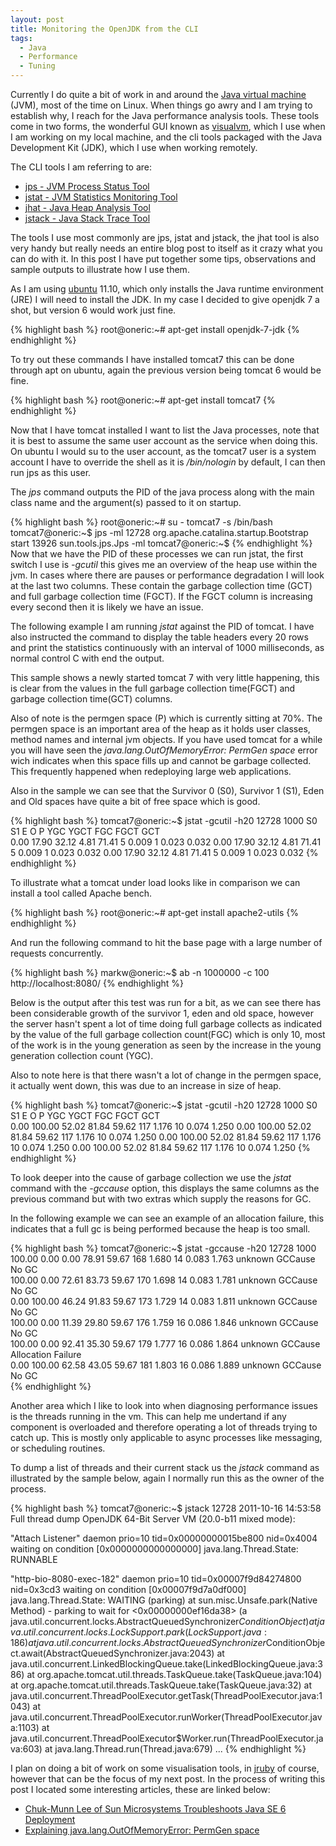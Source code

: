 ```yaml
---
layout: post
title: Monitoring the OpenJDK from the CLI
tags: 
  - Java
  - Performance
  - Tuning
---
```


Currently I do quite a bit of work in and around the [Java virtual machine](http://openjdk.java.net/) \(JVM), most of the time on Linux. When things go awry and I am trying to establish why, I reach for the Java performance analysis tools. These tools come in two forms, the wonderful GUI known as [visualvm](http://visualvm.java.net/), which I use when I am working on my local machine, and the cli tools packaged with the Java Development Kit (JDK), which I use when working remotely.


The CLI tools I am referring to are:

* [jps - JVM Process Status Tool](http://download.oracle.com/javase/6/docs/technotes/tools/share/jps.html)
* [jstat - JVM Statistics Monitoring Tool](http://download.oracle.com/javase/6/docs/technotes/tools/share/jstat.html)
* [jhat - Java Heap Analysis Tool](http://download.oracle.com/javase/6/docs/technotes/tools/share/jhat.html)
* [jstack - Java Stack Trace Tool](http://download.oracle.com/javase/6/docs/technotes/tools/share/jstack.html)

The tools I use most commonly are jps, jstat and jstack, the jhat tool is also very handy but really needs an entire blog post to itself as it crazy what you can do with it. In this post I have put together some tips, observations and sample outputs to illustrate how I use them.

As I am using [ubuntu](http://www.ubuntu.com/) 11.10, which only installs the Java runtime environment (JRE) I will need to install the JDK. In my case I decided to give openjdk 7 a shot, but version 6 would work just fine.

{% highlight bash %}
root@oneric:~# apt-get install openjdk-7-jdk
{% endhighlight %}

To try out these commands I have installed tomcat7 this can be done through apt on ubuntu, again the previous version being tomcat 6 would be fine.

{% highlight bash %}
root@oneric:~# apt-get install tomcat7
{% endhighlight %}

Now that I have tomcat installed I want to list the Java processes, note that it is best to assume the same user account as the service when doing this. On ubuntu I would su to the user account, as the tomcat7 user is a system account I have to override the shell as it is _/bin/nologin_ by default, I can then run jps as this user.

The _jps_ command outputs the PID of the java process along with the main class name and the argument(s) passed to it on startup.

{% highlight bash %}
root@oneric:~# su - tomcat7 -s /bin/bash 
tomcat7@oneric:~$ jps -ml
12728 org.apache.catalina.startup.Bootstrap start
13926 sun.tools.jps.Jps -ml
tomcat7@oneric:~$ 
{% endhighlight %}
Now that we have the PID of these processes we can run jstat, the first switch I use is _-gcutil_ this gives me an overview of the heap use within the jvm. In cases where there are pauses or performance degradation I will look at the last two columns. These contain the garbage collection time (GCT) and full garbage collection time (FGCT). If the FGCT column is increasing every second then it is likely we have an issue.

The following example I am running _jstat_ against the PID of tomcat. I have also instructed the command to display the table headers every 20 rows and print the statistics continuously with an interval of 1000 milliseconds, as normal control C with end the output.

This sample shows a newly started tomcat 7 with very little happening, this is clear from the values in the full garbage collection time(FGCT) and garbage collection time(GCT) columns. 

Also of note is the permgen space (P) which is currently sitting at 70%. The permgen space is an important area of the heap as it holds user classes, method names and internal jvm objects. If you have used tomcat for a while you will have seen the _java.lang.OutOfMemoryError: PermGen space_ error wich indicates when this space fills up and cannot be garbage collected. This frequently happened when redeploying large web applications.

Also in the sample we can see that the Survivor 0 (S0), Survivor 1 (S1), Eden and Old spaces have quite a bit of free space which is good. 

{% highlight bash %}
tomcat7@oneric:~$ jstat -gcutil -h20 12728 1000
  S0     S1     E      O      P     YGC     YGCT    FGC    FGCT     GCT   
  0.00  17.90  32.12   4.81  71.41      5    0.009     1    0.023    0.032
  0.00  17.90  32.12   4.81  71.41      5    0.009     1    0.023    0.032
  0.00  17.90  32.12   4.81  71.41      5    0.009     1    0.023    0.032
{% endhighlight %}

To illustrate what a tomcat under load looks like in comparison we can install a tool called Apache bench.

{% highlight bash %}
root@oneric:~# apt-get install apache2-utils
{% endhighlight %}

And run the following command to hit the base page with a large number of requests concurrently.

{% highlight bash %}
markw@oneric:~$ ab -n 1000000 -c 100 http://localhost:8080/
{% endhighlight %}

Below is the output after this test was run for a bit, as we can see there has been considerable growth of the survivor 1, eden and old space, however the server hasn't spent a lot of time doing full garbage collects as indicated by the value of the full garbage collection count(FGC) which is only 10, most of the work is in the young generation as seen by the increase in the young generation collection count (YGC). 

Also to note here is that there wasn't a lot of change in the permgen space, it actually went down, this was due to an increase in size of heap.

{% highlight bash %}
tomcat7@oneric:~$ jstat -gcutil -h20 12728 1000
  S0     S1     E      O      P     YGC     YGCT    FGC    FGCT     GCT   
  0.00 100.00  52.02  81.84  59.62    117    1.176    10    0.074    1.250
  0.00 100.00  52.02  81.84  59.62    117    1.176    10    0.074    1.250
  0.00 100.00  52.02  81.84  59.62    117    1.176    10    0.074    1.250
  0.00 100.00  52.02  81.84  59.62    117    1.176    10    0.074    1.250
{% endhighlight %}

To look deeper into the cause of garbage collection we use the _jstat_ command with the _-gccause_ option, this displays the same columns as the previous command but with two extras which supply the reasons for GC.

In the following example we can see an example of an allocation failure, this indicates that a full gc is being performed because the heap is too small.

{% highlight bash %}
tomcat7@oneric:~$ jstat -gccause -h20 12728 1000
100.00   0.00   0.00  78.91  59.67    168    1.680    14    0.083    1.763 unknown GCCause      No GC               
100.00   0.00  72.61  83.73  59.67    170    1.698    14    0.083    1.781 unknown GCCause      No GC               
  0.00 100.00  46.24  91.83  59.67    173    1.729    14    0.083    1.811 unknown GCCause      No GC               
100.00   0.00  11.39  29.80  59.67    176    1.759    16    0.086    1.846 unknown GCCause      No GC               
100.00   0.00  92.41  35.30  59.67    179    1.777    16    0.086    1.864 unknown GCCause      Allocation Failure  
  0.00 100.00  62.58  43.05  59.67    181    1.803    16    0.086    1.889 unknown GCCause      No GC               
{% endhighlight %}

Another area which I like to look into when diagnosing performance issues is the threads running in the vm. This can help me undertand if any component is overloaded and therefore operating a lot of threads trying to catch up. This is mostly only applicable to async processes like messaging, or scheduling routines.

To dump a list of threads and their current stack us the _jstack_ command as illustrated by the sample below, again I normally run this as the owner of the process.

{% highlight bash %}
tomcat7@oneric:~$ jstack 12728
2011-10-16 14:53:58
Full thread dump OpenJDK 64-Bit Server VM (20.0-b11 mixed mode):

"Attach Listener" daemon prio=10 tid=0x00000000015be800 nid=0x4004 waiting on condition [0x0000000000000000]
   java.lang.Thread.State: RUNNABLE

"http-bio-8080-exec-182" daemon prio=10 tid=0x00007f9d84274800 nid=0x3cd3 waiting on condition [0x00007f9d7a0df000]
   java.lang.Thread.State: WAITING (parking)
        at sun.misc.Unsafe.park(Native Method)
        - parking to wait for  <0x00000000ef16da38> (a java.util.concurrent.locks.AbstractQueuedSynchronizer$ConditionObject)
        at java.util.concurrent.locks.LockSupport.park(LockSupport.java:186)
        at java.util.concurrent.locks.AbstractQueuedSynchronizer$ConditionObject.await(AbstractQueuedSynchronizer.java:2043)
        at java.util.concurrent.LinkedBlockingQueue.take(LinkedBlockingQueue.java:386)
        at org.apache.tomcat.util.threads.TaskQueue.take(TaskQueue.java:104)
        at org.apache.tomcat.util.threads.TaskQueue.take(TaskQueue.java:32)
        at java.util.concurrent.ThreadPoolExecutor.getTask(ThreadPoolExecutor.java:1043)
        at java.util.concurrent.ThreadPoolExecutor.runWorker(ThreadPoolExecutor.java:1103)
        at java.util.concurrent.ThreadPoolExecutor$Worker.run(ThreadPoolExecutor.java:603)
        at java.lang.Thread.run(Thread.java:679)
...
{% endhighlight %}

I plan on doing a bit of work on some visualisation tools, in [jruby](http://jruby.org/) of course, however that can be the focus of my next post. In the process of writing this post I located some interesting articles, these are linked below:

* [Chuk-Munn Lee of Sun Microsystems Troubleshoots Java SE 6 Deployment](http://java.sun.com/developer/technicalArticles/javase/troubleshoot/)
* [Explaining java.lang.OutOfMemoryError: PermGen space](http://www.freshblurbs.com/explaining-java-lang-outofmemoryerror-permgen-space)

